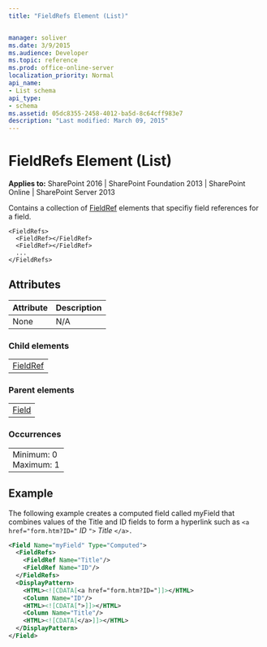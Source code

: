 ```yaml
---
title: "FieldRefs Element (List)"


manager: soliver
ms.date: 3/9/2015
ms.audience: Developer
ms.topic: reference
ms.prod: office-online-server
localization_priority: Normal
api_name:
- List schema
api_type:
- schema
ms.assetid: 05dc8355-2458-4012-ba5d-8c64cff983e7
description: "Last modified: March 09, 2015"
---
```


# FieldRefs Element (List)

 
  
 **Applies to:** SharePoint 2016 | SharePoint Foundation 2013 | SharePoint Online | SharePoint Server 2013
  
Contains a collection of [FieldRef](fieldref-element-query.md) elements that specifiy field references for a field. 
  
```
<FieldRefs>
  <FieldRef></FieldRef>
  <FieldRef></FieldRef>
  ...
</FieldRefs>
```

## Attributes

|**Attribute**|**Description**|
|:-----|:-----|
|None  <br/> |N/A  <br/> |
   
### Child elements

||
|:-----|
|[FieldRef](fieldref-element-query.md)|
   
### Parent elements

||
|:-----|
|[Field](field-element-list.md)|
   
### Occurrences

||
|:-----|
|Minimum: 0  <br/> Maximum: 1  <br/> |
   
## Example

The following example creates a computed field called myField that combines values of the Title and ID fields to form a hyperlink such as  `<a href="form.htm?ID="` _ID_ `">` _Title_ `</a>.`
  
```XML
<Field Name="myField" Type="Computed">
  <FieldRefs>
    <FieldRef Name="Title"/>
    <FieldRef Name="ID"/>
  </FieldRefs>
  <DisplayPattern>
    <HTML><![CDATA[<a href="form.htm?ID="]]></HTML>
    <Column Name="ID"/>
    <HTML><![CDATA[">]]></HTML>
    <Column Name="Title"/>
    <HTML><![CDATA[</a>]]></HTML>
  </DisplayPattern>
</Field>
```


